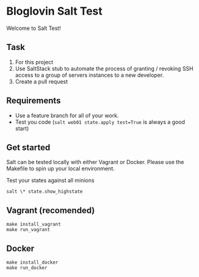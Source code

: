 Bloglovin Salt Test
==================

Welcome to Salt Test! 

## Task

1. For this project
2. Use SaltStack stub to automate the process of granting / revoking SSH access to a group of servers instances to a new developer.
3. Create a pull request

## Requirements

- Use a feature branch for all of your work.
- Test you code (`salt web01 state.apply test=True` is always a good start)

## Get started

Salt can be tested locally with either Vagrant or Docker. Please use the Makefile to spin up your local environment. 

Test your states against all minions

```
salt \* state.show_highstate
```

## Vagrant (recomended)

```
make install_vagrant
make run_vagrant
```

## Docker

```
make install_docker
make run_docker
```
